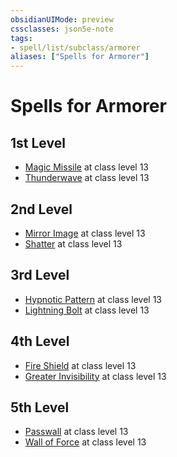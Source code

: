 ```yaml
---
obsidianUIMode: preview
cssclasses: json5e-note
tags:
- spell/list/subclass/armorer
aliases: ["Spells for Armorer"]
---
```

# Spells for Armorer

## 1st Level

- [Magic Missile](magic-missile "PHB") at class level 13
- [Thunderwave](thunderwave "PHB") at class level 13

## 2nd Level

- [Mirror Image](mirror-image "PHB") at class level 13
- [Shatter](shatter "PHB") at class level 13

## 3rd Level

- [Hypnotic Pattern](hypnotic-pattern "PHB") at class level 13
- [Lightning Bolt](lightning-bolt "PHB") at class level 13

## 4th Level

- [Fire Shield](fire-shield "PHB") at class level 13
- [Greater Invisibility](greater-invisibility "PHB") at class level 13

## 5th Level

- [Passwall](passwall "PHB") at class level 13
- [Wall of Force](wall-of-force "PHB") at class level 13